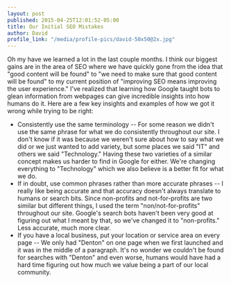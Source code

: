 ```yaml
---
layout: post
published: 2015-04-25T12:01:52-05:00
title: Our Initial SEO Mistakes
author: David
profile_link: "/media/profile-pics/david-50x50@2x.jpg"
---
```

Oh my have we learned a lot in the last couple months. I think our biggest gains are in the area of SEO where we have quickly gone from the idea that "good content will be found" to "we need to make sure that good content will be found" to my current position of "improving SEO means improving the user experience." I've realized that learning how Google taught bots to glean information from webpages can give incredible insights into how humans do it. Here are a few key insights and examples of how we got it wrong while trying to be right:

* Consistently use the same terminology -- For some reason we didn't use the same phrase for what we do consistently throughout our site. I don't know if it was because we weren't sure about how to say what we did or we just wanted to add variety, but some places we said "IT" and others we said "Technology." Having these two varieties of a similar concept makes us harder to find in Google for either. We're changing everything to "Technology" which we also believe is a better fit for what we do.
* If in doubt, use common phrases rather than more accurate phrases -- I really like being accurate and that accuracy doesn't always translate to humans or search bits. Since non-profits and not-for-profits are two similar but different things, I used the term "non/not-for-profits" throughout our site. Google's search bots haven't been very good at figuring out what I meant by that, so we've changed it to "non-profits." Less accurate, much more clear.
* If you have a local business, put your location or service area on every page -- We only had "Denton" on one page when we first launched and it was in the middle of a paragraph. It's no wonder we couldn't be found for searches with "Denton" and even worse, humans would have had a hard time figuring out how much we value being a part of our local community.